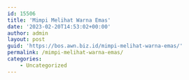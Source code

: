 ```yaml
---
id: 15506
title: 'Mimpi Melihat Warna Emas'
date: '2023-02-20T14:53:02+00:00'
author: admin
layout: post
guid: 'https://bos.awn.biz.id/mimpi-melihat-warna-emas/'
permalink: /mimpi-melihat-warna-emas/
categories:
    - Uncategorized
---
```


